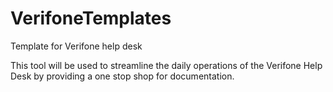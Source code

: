 # VerifoneTemplates
Template for Verifone help desk

This tool will be used to streamline the daily operations of the Verifone Help Desk by providing a one stop shop for documentation.
